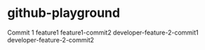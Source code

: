 # github-playground
Commit 1
feature1
feature1-commit2
developer-feature-2-commit1
developer-feature-2-commit2
